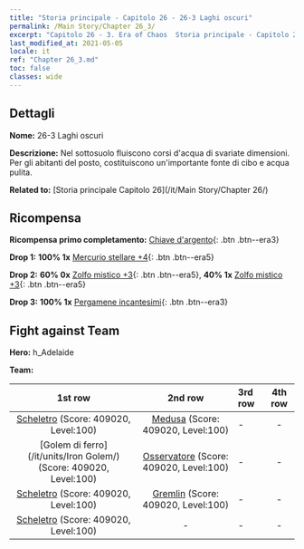 ```yaml
---
title: "Storia principale - Capitolo 26 - 26-3 Laghi oscuri"
permalink: /Main Story/Chapter 26_3/
excerpt: "Capitolo 26 - 3. Era of Chaos  Storia principale - Capitolo 26_3. 26-3 Laghi oscuri"
last_modified_at: 2021-05-05
locale: it
ref: "Chapter 26_3.md"
toc: false
classes: wide
---
```


## Dettagli

 **Nome:** 26-3 Laghi oscuri

 **Descrizione:** Nel sottosuolo fluiscono corsi d'acqua di svariate dimensioni. Per gli abitanti del posto, costituiscono un'importante fonte di cibo e acqua pulita.

 **Related to:** [Storia principale Capitolo 26](/it/Main Story/Chapter 26/)

## Ricompensa

 **Ricompensa primo completamento:** [Chiave d'argento](/ItemsIT/con_693/){: .btn .btn--era3}

 **Drop 1:** **100% 1x** [Mercurio stellare +4](/ItemsIT/mat_91/){: .btn .btn--era5}

 **Drop 2:** **60% 0x** [Zolfo mistico +3](/ItemsIT/mat_85/){: .btn .btn--era5}, **40% 1x** [Zolfo mistico +3](/ItemsIT/mat_85/){: .btn .btn--era5}

 **Drop 3:** **100% 1x** [Pergamene incantesimi](/ItemsIT/con_694/){: .btn .btn--era3}


## Fight against Team
 **Hero:** h_Adelaide

 **Team:**


  | 1st row | 2nd row | 3rd row | 4th row |
  |:----:|:----:|:----|:----:|
  | [Scheletro](/it/units/Skeleton/) (Score: 409020, Level:100)  | [Medusa](/it/units/Medusa/) (Score: 409020, Level:100)  | - | - |
  | [Golem di ferro](/it/units/Iron Golem/) (Score: 409020, Level:100)  | [Osservatore](/it/units/Beholder/) (Score: 409020, Level:100)  | - | - |
  | [Scheletro](/it/units/Skeleton/) (Score: 409020, Level:100)  | [Gremlin](/it/units/Gremlin/) (Score: 409020, Level:100)  | - | - |
  | [Scheletro](/it/units/Skeleton/) (Score: 409020, Level:100)  | - | - | - |


